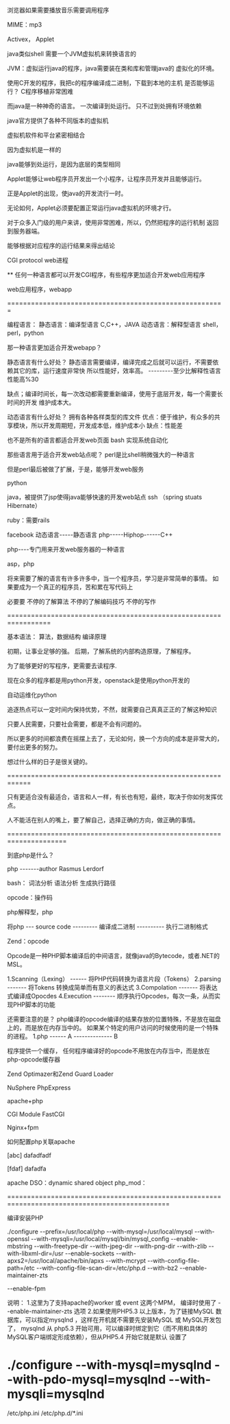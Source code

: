 


浏览器如果需要播放音乐需要调用程序

MIME：mp3

Activex， Applet


java类似shell 需要一个JVM虚拟机来转换语言的


JVM：虚拟运行java的程序，java需要装在类和库和管理java的
虚拟化的环境。

使用C开发的程序，我把c的程序编译成二进制，下载到本地的主机
是否能够运行？
C程序移植非常困难

而java是一种神奇的语言。
一次编译到处运行。
只不过到处拥有环境依赖


java官方提供了各种不同版本的虚拟机

虚拟机软件和平台紧密相结合

因为虚拟机是一样的




java能够到处运行，是因为底层的类型相同

Applet能够让web程序员开发出一个小程序，让程序员开发并且能够运行。

正是Applet的出现，使java的开发流行一时。

无论如何，Applet必须要配置正常运行java虚拟机的环境才行。

对于众多入门级的用户来讲，使用非常困难，所以，仍然把程序的运行机制
返回到服务器端。





能够根据对应程序的运行结果来得出结论

CGI
protocol
web进程


** 任何一种语言都可以开发CGI程序，有些程序更加适合开发web应用程序

web应用程序，webapp


=======================================================



编程语言：
静态语言：编译型语言
C,C++，JAVA
动态语言：解释型语言
shell，perl，python

那一种语言更加适合开发webapp？

静态语言有什么好处？
静态语言需要编译，编译完成之后就可以运行，不需要依赖其它的库，运行速度非常快
所以性能好，效率高。          ---------至少比解释性语言性能高%30

缺点；编译时间长，每一次改动都需要重新编译，使用于底层开发，每一个需要长时间的开发
维护成本大。



动态语言有什么好处？
拥有各种各样类型的库文件
优点：便于维护，有众多的共享模块，所以开发周期短，开发成本低，维护成本小
缺点：性能差


也不是所有的语言都适合开发web页面
bash    实现系统自动化


那些语言用于适合开发web站点呢？
perl是比shell稍微强大的一种语言

但是perl最后被做了扩展，于是，能够开发web服务

python

java，被提供了jsp使得java能够快速的开发web站点  ssh （spring stuats Hibernate）

ruby：需要rails 



facebook
动态语言-----静态语言
php-----Hiphop------C++



php----专门用来开发web服务器的一种语言

asp，php




将来需要了解的语言有许多许多中，当一个程序员，学习是非常简单的事情。
如果要成为一个真正的程序员，苦和累在写代码上

必要要
不停的了解算法
不停的了解编码技巧
不停的写作


=================================================================


基本语法：
算法，数据结构
编译原理



初期，让事业足够的强。
后期，了解系统的内部构造原理，了解程序。


为了能够更好的写程序，更需要去读程序.


现在众多的程序都是用python开发，openstack是使用python开发的

自动运维化python

追逐热点可以一定时间内保持优势，不然，就需要自己真真正正的了解这种知识

只要人民需要，只要社会需要，都是不会有问题的。

所以更多的时间都浪费在摇摆上去了，无论如何，换一个方向的成本是非常大的，要付出更多的努力。


想过什么样的日子是很关键的。

============================================================



只有更适合没有最适合，语言和人一样，有长也有短，最终，取决于你如何发挥优点。

人不能活在别人的嘴上，要了解自己，选择正确的方向，做正确的事情。


=====================================================================


到底php是什么？

php
-------author   Rasmus Lerdorf



bash：
词法分析
语法分析
生成执行路径

opcode：操作码


php解释型，php

将php --- source code ---------  编译成二进制 ---------- 执行二进制格式

Zend：opcode 

Opcode是一种PHP脚本编译后的中间语言，就像java的Bytecode，或者.NET的MSL。

1.Scanning（Lexing）  ------   将PHP代码转换为语言片段（Tokens）
2.parsing -------    将Tokens 转换成简单而有意义的表达式
3.Compolation  -------   将表达式编译成Opocdes
4.Execution  --------  顺序执行Opcodes，每次一条，从而实现PHP脚本的功能


还需要注意的是？
php编译的opcode编译的结果存放的位置特殊，不是放在磁盘上的，而是放在内存当中的。
如果某个特定的用户访问的时候使用的是一个特殊的进程。
1.php   ------   A
--------------  B



程序提供一个缓存，
任何程序编译好的opcode不用放在内存当中，而是放在php-opcode缓存器

Zend Optimazer和Zend Guard Loader

NuSphere PhpExpress



apache+php

CGI
Module
FastCGI


Nginx+fpm        


如何配置php关联apache


[abc]
dafadfadf

[fdaf]
dafadfa


apache
DSO：dynamic shared object
php_mod：






===============================================================================================

编译安装PHP

./configure --prefix=/usr/local/php --with-mysql=/usr/local/mysql --with-openssl --with-mysqli=/usr/local/mysql/bin/mysql_config 
--enable-mbstring --with-freetype-dir --with-jpeg-dir --with-png-dir --with-zlib --with-libxml-dir=/usr  --enable-sockets 
--with-apxs2=/usr/local/apache/bin/apxs --with-mcrypt --with-config-file-path=/etc  --with-config-file-scan-dir=/etc/php.d 
--with-bz2 --enable-maintainer-zts


--enable-fpm

说明：
1.这里为了支持apache的worker 或 event 这两个MPM， 编译时使用了 --enable-maintainer-zts 选项
2.如果使用PHP5.3 以上版本，为了链接MySQL 数据库，可以指定mysqlnd ，这样在开机就不需要先安装MySQL 或 MySQL开发包了，
mysqlnd 从 php5.3 开始可用，可以编译时绑定到它（而不用和具体的MySQL客户端绑定形成依赖），但从PHP5.4 开始它就是默认
设置了
# ./configure --with-mysql=mysqlnd --with-pdo-mysql=mysqlnd --with-mysqli=mysqlnd



/etc/php.ini
/etc/php.d/*.ini




